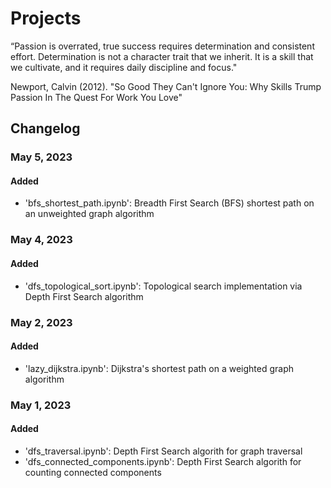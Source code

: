 # Projects
“Passion is overrated, true success requires  determination and consistent effort.  Determination is not a character trait that we  inherit. It is a skill that we cultivate, and it  requires daily discipline and focus."

Newport, Calvin (2012). "So Good They Can't Ignore You: Why Skills Trump Passion In The Quest For Work You Love"



## Changelog
### May 5, 2023

#### Added
- 'bfs_shortest_path.ipynb': Breadth First Search (BFS) shortest path on an unweighted graph algorithm

### May 4, 2023

#### Added
- 'dfs_topological_sort.ipynb': Topological search implementation via Depth First Search algorithm

### May 2, 2023

#### Added
- 'lazy_dijkstra.ipynb': Dijkstra's shortest path on a weighted graph algorithm

### May 1, 2023

#### Added
- 'dfs_traversal.ipynb': Depth First Search algorith for graph traversal
- 'dfs_connected_components.ipynb': Depth First Search algorith for counting connected components
